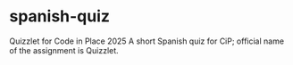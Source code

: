 # spanish-quiz
Quizzlet for Code in Place 2025
A short Spanish quiz for CiP; official name of the assignment is Quizzlet. 
